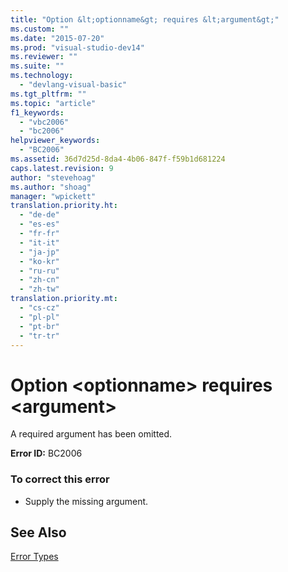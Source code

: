 ```yaml
---
title: "Option &lt;optionname&gt; requires &lt;argument&gt;"
ms.custom: ""
ms.date: "2015-07-20"
ms.prod: "visual-studio-dev14"
ms.reviewer: ""
ms.suite: ""
ms.technology: 
  - "devlang-visual-basic"
ms.tgt_pltfrm: ""
ms.topic: "article"
f1_keywords: 
  - "vbc2006"
  - "bc2006"
helpviewer_keywords: 
  - "BC2006"
ms.assetid: 36d7d25d-8da4-4b06-847f-f59b1d681224
caps.latest.revision: 9
author: "stevehoag"
ms.author: "shoag"
manager: "wpickett"
translation.priority.ht: 
  - "de-de"
  - "es-es"
  - "fr-fr"
  - "it-it"
  - "ja-jp"
  - "ko-kr"
  - "ru-ru"
  - "zh-cn"
  - "zh-tw"
translation.priority.mt: 
  - "cs-cz"
  - "pl-pl"
  - "pt-br"
  - "tr-tr"
---
```

# Option &lt;optionname&gt; requires &lt;argument&gt;
A required argument has been omitted.  
  
 **Error ID:** BC2006  
  
### To correct this error  
  
-   Supply the missing argument.  
  
## See Also  
 [Error Types](../../visual-basic/programming-guide/language-features/error-types.md)